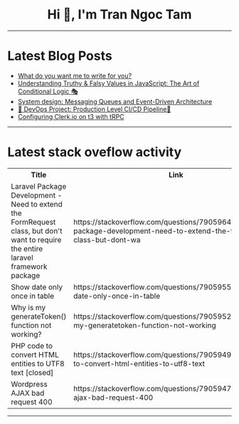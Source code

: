 <h1 align="center">Hi 👋, I'm Tran Ngoc Tam</h1>

---

# Latest Blog Posts 
<!-- BLOG-POST-LIST:START -->
- [What do you want me to write for you?](https://dev.to/areeb_anwar_813df06ee1124/what-do-you-want-me-to-write-for-you-lef)
- [Understanding Truthy &amp; Falsy Values in JavaScript: The Art of Conditional Logic 🎭](https://dev.to/alwaysaman/understanding-truthy-falsy-values-in-javascript-the-art-of-conditional-logic-33l9)
- [System design: Messaging Queues and Event-Driven Architecture](https://dev.to/jayaprasanna_roddam/system-design-messaging-queues-and-event-driven-architecture-3994)
- [🚀 DevOps Project: Production Level CI/CD Pipeline🚀](https://dev.to/hanzla-mirza/devops-project-production-level-cicd-pipeline-1637)
- [Configuring Clerk.io on t3 with tRPC](https://dev.to/theswordbreaker/configuring-clerkio-on-t3-with-trpc-1daa)
<!-- BLOG-POST-LIST:END -->

---

# Latest stack oveflow activity
<table>
  <tr><th>Title</th><th>Link</th></tr>
  <!-- STACKOVERFLOW:START --><tr><td>Laravel Package Development - Need to extend the FormRequest class, but don&#39;t want to require the entire laravel framework package</td><td>https://stackoverflow.com/questions/79059645/laravel-package-development-need-to-extend-the-formrequest-class-but-dont-wa</td></tr><tr><td>Show date only once in table</td><td>https://stackoverflow.com/questions/79059553/show-date-only-once-in-table</td></tr><tr><td>Why is my generateToken&lpar;&rpar; function not working?</td><td>https://stackoverflow.com/questions/79059522/why-is-my-generatetoken-function-not-working</td></tr><tr><td>PHP code to convert HTML entities to UTF8 text [closed]</td><td>https://stackoverflow.com/questions/79059491/php-code-to-convert-html-entities-to-utf8-text</td></tr><tr><td>Wordpress AJAX bad request 400</td><td>https://stackoverflow.com/questions/79059470/wordpress-ajax-bad-request-400</td></tr><!-- STACKOVERFLOW:END -->
</table>

---


